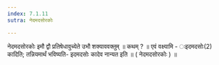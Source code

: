 ```yaml
---
index: 7.1.11
sutra: नेदमदसोरकोः

---
```

नेदमदसोरकोः इमौ द्वौ प्रतिषेधावुच्येते उभौ शक्याववक्तुम् ॥ कथम् ? ॥ एवं वक्ष्यामि - ःइदमदसोः(2) कादिति; तन्नियमार्थं भविष्यति- इदमदसोः कादेव नान्यत इति ॥ ( नेदमदसोरकोः ) ॥